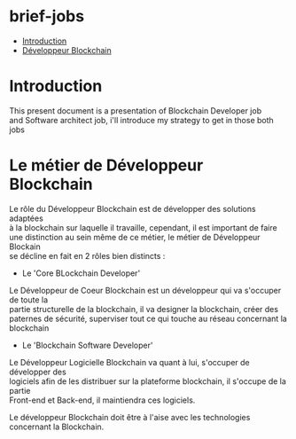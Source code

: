 # brief-jobs

- <a href='#introduction'>Introduction</a>
- <a href='#blockchain-developer'>Développeur Blockchain</a>

# Introduction <a id='introduction'></a>

This present document is a presentation of Blockchain Developer job<br>
and Software architect job, i'll introduce my strategy to get in those both jobs<br>

# Le métier de Développeur Blockchain <a id='blockchain-developer'></a>

Le rôle du Développeur Blockchain est de développer des solutions adaptées<br>
à la blockchain sur laquelle il travaille, cependant, il est important de faire<br>
une distinction au sein même de ce métier, le métier de Développeur Blockain<br>
se décline en fait en 2 rôles bien distincts :

- Le 'Core BLockchain Developer' 

Le Développeur de Coeur Blockchain est un développeur qui va s'occuper de toute la<br>
partie structurelle de la blockchain, il va designer la blockchain, créer des <br>
paternes de sécurité, superviser tout ce qui touche au réseau concernant la blockchain<br>

- Le 'Blockchain Software Developer'

Le Développeur Logicielle Blockchain va quant à lui, s'occuper de développer des<br>
logiciels afin de les distribuer sur la plateforme blockchain, il s'occupe de la partie<br>
Front-end et Back-end, il maintiendra ces logiciels.<br>

Le développeur Blockchain doit être à l'aise avec les technologies concernant la Blockchain.<br>

